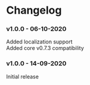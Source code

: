 # Changelog
### v1.0.0 - 06-10-2020
Added localization support<br>
Added core v0.7.3 compatibility

### v1.0.0 - 14-09-2020
Initial release